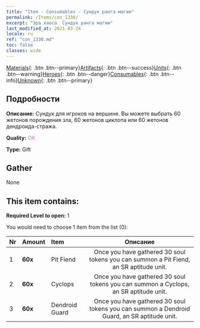```yaml
---
title: "Item - Consumables - Сундук ранга магии"
permalink: /Items/con_1330/
excerpt: "Эра хаоса  Сундук ранга магии"
last_modified_at: 2021-03-24
locale: ru
ref: "con_1330.md"
toc: false
classes: wide
---
```

 [Materials](/ru/Items/){: .btn .btn--primary}[Artifacts](/ru/Items/Artifacts/){: .btn .btn--success}[Units](/ru/Items/Units/){: .btn .btn--warning}[Heroes](/ru/Items/Heroes/){: .btn .btn--danger}[Consumables](/ru/Items/Consumables/){: .btn .btn--info}[Unknown](/ru/Items/Unknown/){: .btn .btn--primary}

## Подробности
 **Описание:** Сундук для игроков на вершине. Вы можете выбрать 60 жетонов порождения зла, 60 жетонов циклопа или 60 жетонов дендроида-стража.

 **Quality:** <span style="color: #DA70D6">OK</span>

 **Type:** Gift

## Gather

  None

## This item contains:

 **Required Level to open:** 1

 You would need to choose 1 item from the list (0):

  | Nr | Amount |     Item    | Описание |
  |:---|:-------|:------------|:-----------:|
  | 1 |  **60x** | Pit Fiend | Once you have gathered 30 soul tokens you can summon a Pit Fiend, an SR aptitude unit.  | 
  | 2 |  **60x** | Cyclops | Once you have gathered 30 soul tokens you can summon a Cyclops, an SR aptitude unit.  | 
  | 3 |  **60x** | Dendroid Guard | Once you have gathered 30 soul tokens you can summon a Dendroid Guard, an SR aptitude unit.  | 
